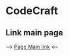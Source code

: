 # CodeCraft

## Link main page

--> [Page Main link]([https://github.com/tu-usuario/tu-proyecto/issue](https://arquitecturacomputadores-grupo6.github.io/CodeCraft/)https://arquitecturacomputadores-grupo6.github.io/CodeCraft/]) <--
